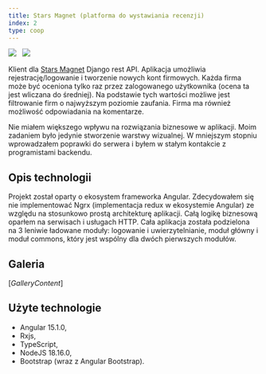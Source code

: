 ```yaml
---
title: Stars Magnet (platforma do wystawiania recenzji)
index: 2
type: coop
---
```


[![](<https://img.shields.io/badge/github-klient%20(Angular)-3178c6?style=for-the-badge&logo=github>)](https://github.com/milosz08/stars-magnet-client) &nbsp;
[![](<https://img.shields.io/badge/github-serwer%20(Python)-3572A5?style=for-the-badge&logo=github>)](https://github.com/Lettulouz/StarsMagnet) &nbsp;

Klient dla [Stars Magnet](https://github.com/Lettulouz/StarsMagnet) Django rest API. Aplikacja umożliwia
rejestrację/logowanie i tworzenie nowych kont firmowych. Każda firma może być oceniona tylko raz przez zalogowanego
użytkownika (ocena ta jest wliczana do średniej). Na podstawie tych wartości możliwe jest filtrowanie firm o najwyższym
poziomie zaufania. Firma ma również możliwość odpowiadania na komentarze.

Nie miałem większego wpływu na rozwiązania biznesowe w aplikacji. Moim zadaniem było jedynie stworzenie warstwy wizualnej.
W mniejszym stopniu wprowadzałem poprawki do serwera i byłem w stałym kontakcie z programistami backendu.

## Opis technologii

Projekt został oparty o ekosystem frameworka Angular. Zdecydowałem się nie implementować Ngrx (implementacja redux w
ekosystemie Angular) ze względu na stosunkowo prostą architekturę aplikacji. Całą logikę biznesową oparłem na serwisach i
usługach HTTP. Cała aplikacja została podzielona na 3 leniwie ładowane moduły: logowanie i uwierzytelnianie, moduł główny
i moduł commons, który jest wspólny dla dwóch pierwszych modułów.

## Galeria
$[{GalleryContent}]$

## Użyte technologie

- Angular 15.1.0,
- Rxjs,
- TypeScript,
- NodeJS 18.16.0,
- Bootstrap (wraz z Angular Bootstrap).
